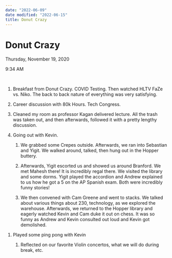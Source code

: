 ```yaml
---
date: "2022-06-09"
date modified: "2022-06-15"
title: Donut Crazy
---
```


# Donut Crazy
Thursday, November 19, 2020

9:34 AM

 

1. Breakfast from Donut Crazy. COVID Testing. Then watched HLTV FaZe vs. Niko. The back to back nature of everything was very satisfying.

2. Career discussion with 80k Hours. Tech Congress.

3. Cleaned my room as professor Kagan delivered lecture. All the trash was taken out, and then afterwards, followed it with a pretty lengthy discussion.

4. Going out with Kevin.

	1. We grabbed some Crepes outside. Afterwards, we ran into Sebastian and Yigit. We walked around, talked, then hung out in the Hopper buttery.

	2. Afterwards, Yigit escorted us and showed us around Branford. We met Mahesh there! It is incredibly regal there. We visited the library and some dorms. Yigit played the accordion and Andrew explained to us how he got a 5 on the AP Spanish exam. Both were incredibly funny stories!

	3. We then convened with Cam Greene and went to stacks. We talked about various things about 230, technology, as we explored the warehouse. Afterwards, we returned to the Hopper library and eagerly watched Kevin and Cam duke it out on chess. It was so funny as Andrew and Kevin consulted out loud and Kevin got demolished.

<!-- -->

1. Played some ping pong with Kevin

	1. Reflected on our favorite Violin concertos, what we will do during break, etc.

 
